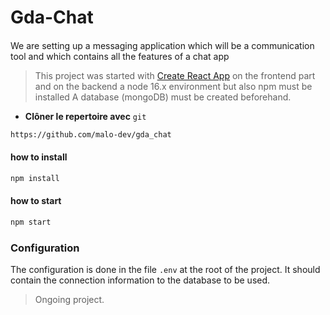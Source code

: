 # <h1>Gda-Chat</h1>
#### 
<p>We are setting up a messaging application which will be a communication tool and which contains all the features of a chat app</p>


> This project was started with [Create React App](https://github.com/facebook/create-react-app) on the frontend part and on the backend a node 16.x environment but also npm must be installed
> A database (mongoDB) must be created beforehand.

* __Clôner le repertoire avec__ ```git```

```bash
https://github.com/malo-dev/gda_chat
```

<h4>how to install</h4>

```bash
npm install
```

<h4>how to start</h4>

```bash
npm start
```

### Configuration

The configuration is done in the file ```.env``` at the root of the project. It should contain the connection information to the database to be used.

>Ongoing project.
